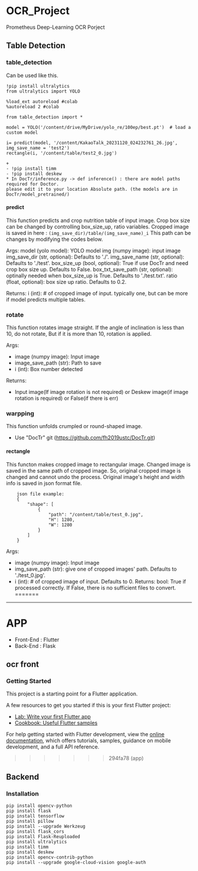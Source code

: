 
# OCR_Project
Prometheus Deep-Learning OCR Porject

## Table Detection
### table_detection
Can be used like this.
```
!pip install ultralytics
from ultralytics import YOLO

%load_ext autoreload #colab
%autoreload 2 #colab

from table_detection import *

model = YOLO('/content/drive/MyDrive/yolo_re/100ep/best.pt')  # load a custom model

i= predict(model, '/content/KakaoTalk_20231120_024232761_26.jpg', img_save_name = 'test2')
rectangle(i, '/content/table/test2_0.jpg')

+
- !pip install timm
- !pip install deskew
* In DocTr/inference.py -> def inference() : there are model paths required for Doctor.
please edit it to your location Absolute path. (the models are in DocTr/model_pretrained/)
```

#### predict
This function predicts and crop nutrition table of input image.
Crop box size can be changed by controlling box_size_up, ratio variables.
Cropped image is saved in  here : `(img_save_dir)/table/(img_save_name)_i`
This path can be changes by modifying the codes below.
    

Args:
  model (yolo model): YOLO model
  img (numpy image): input image  
  img_save_dir (str, optional):  Defaults to './'.
  img_save_name (str, optional): Defaults to './test'.
  box_size_up (bool, optional):  True if use DocTr and need crop box size up. Defaults to False.
  box_txt_save_path (str, optional): optinally needed when box_size_up is True. Defaults to './test.txt'.
  ratio (float, optional): box size up ratio. Defaults to 0.2.

Returns:
    i (int): # of cropped image of input. typically one, but can be more if model predicts multiple tables.

### rotate
This function rotates image straight.
If the angle of inclination is less than 10, do not rotate,
But if it is more than 10, rotation is applied.  
    
Args: 
- image (numpy image): Input image  
- image_save_path (str):  Path to save 
- i (int): Box number detected

Returns:
- Input image(If image rotation is not required) or Deskew image(if image rotation is required) or False(if there is err)

### warpping
This function unfolds crumpled or round-shaped image.
* Use "DocTr" git (https://github.com/fh2019ustc/DocTr.git)
  
#### rectangle
This functon makes cropped image to rectangular image.
Changed image is saved in the same path of cropped image. 
So, original cropped image is changed and cannot undo the process.
Original image's height and width info is saved in json format file. 
```
    json file example:
    {
        "shape": [
            {
                "path": "/content/table/test_0.jpg",
                "H": 1280,
                "W": 1280
            }
        ]
    }
```
Args:
- image (numpy image): Input image
- img_save_path (str): give one of cropped images' path.  Defaults to './test_0.jpg'.
- i (int): # of cropped image of input. Defaults to 0.
Returns:
    bool: True if processed correctly. If False, there is no sufficient files to convert. 
=======

---
# APP
- Front-End : Flutter
- Back-End : Flask

## ocr front

### Getting Started

This project is a starting point for a Flutter application.

A few resources to get you started if this is your first Flutter project:

- [Lab: Write your first Flutter app](https://docs.flutter.dev/get-started/codelab)
- [Cookbook: Useful Flutter samples](https://docs.flutter.dev/cookbook)

For help getting started with Flutter development, view the
[online documentation](https://docs.flutter.dev/), which offers tutorials,
samples, guidance on mobile development, and a full API reference.
>>>>>>> 294fa78 (app)
## Backend

### Installation

```
pip install opencv-python 
pip install flask 
pip install tensorflow 
pip install pillow 
pip install --upgrade Werkzeug
pip install flask_cors 
pip install Flask-Reuploaded
pip install ultralytics 
pip install timm 
pip install deskew 
pip install opencv-contrib-python
pip install --upgrade google-cloud-vision google-auth
```

